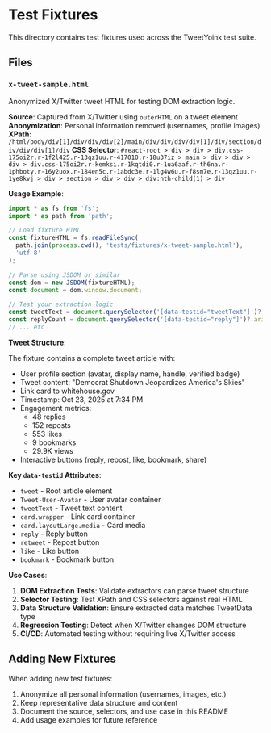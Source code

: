# Test Fixtures

This directory contains test fixtures used across the TweetYoink test suite.

## Files

### `x-tweet-sample.html`

Anonymized X/Twitter tweet HTML for testing DOM extraction logic.

**Source**: Captured from X/Twitter using `outerHTML` on a tweet element
**Anonymization**: Personal information removed (usernames, profile images)
**XPath**: `/html/body/div[1]/div/div/div[2]/main/div/div/div/div[1]/div/section/div/div/div[1]/div`
**CSS Selector**: `#react-root > div > div > div.css-175oi2r.r-1f2l425.r-13qz1uu.r-417010.r-18u37iz > main > div > div > div > div.css-175oi2r.r-kemksi.r-1kqtdi0.r-1ua6aaf.r-th6na.r-1phboty.r-16y2uox.r-184en5c.r-1abdc3e.r-1lg4w6u.r-f8sm7e.r-13qz1uu.r-1ye8kvj > div > section > div > div > div:nth-child(1) > div`

**Usage Example**:

```typescript
import * as fs from 'fs';
import * as path from 'path';

// Load fixture HTML
const fixtureHTML = fs.readFileSync(
  path.join(process.cwd(), 'tests/fixtures/x-tweet-sample.html'),
  'utf-8'
);

// Parse using JSDOM or similar
const dom = new JSDOM(fixtureHTML);
const document = dom.window.document;

// Test your extraction logic
const tweetText = document.querySelector('[data-testid="tweetText"]')?.textContent;
const replyCount = document.querySelector('[data-testid="reply"]')?.ariaLabel;
// ... etc
```

**Tweet Structure**:

The fixture contains a complete tweet article with:
- User profile section (avatar, display name, handle, verified badge)
- Tweet content: "Democrat Shutdown Jeopardizes America's Skies"
- Link card to whitehouse.gov
- Timestamp: Oct 23, 2025 at 7:34 PM
- Engagement metrics:
  - 48 replies
  - 152 reposts
  - 553 likes
  - 9 bookmarks
  - 29.9K views
- Interactive buttons (reply, repost, like, bookmark, share)

**Key `data-testid` Attributes**:

- `tweet` - Root article element
- `Tweet-User-Avatar` - User avatar container
- `tweetText` - Tweet text content
- `card.wrapper` - Link card container
- `card.layoutLarge.media` - Card media
- `reply` - Reply button
- `retweet` - Repost button
- `like` - Like button
- `bookmark` - Bookmark button

**Use Cases**:

1. **DOM Extraction Tests**: Validate extractors can parse tweet structure
2. **Selector Testing**: Test XPath and CSS selectors against real HTML
3. **Data Structure Validation**: Ensure extracted data matches TweetData type
4. **Regression Testing**: Detect when X/Twitter changes DOM structure
5. **CI/CD**: Automated testing without requiring live X/Twitter access

## Adding New Fixtures

When adding new test fixtures:

1. Anonymize all personal information (usernames, images, etc.)
2. Keep representative data structure and content
3. Document the source, selectors, and use case in this README
4. Add usage examples for future reference
